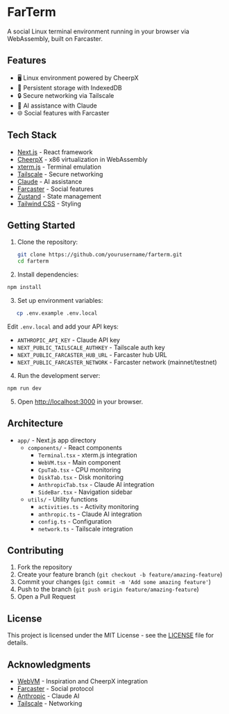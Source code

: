 # FarTerm

A social Linux terminal environment running in your browser via WebAssembly, built on Farcaster.

## Features

- 🖥️ Linux environment powered by CheerpX
- 💾 Persistent storage with IndexedDB
- 🔒 Secure networking via Tailscale
- 🤖 AI assistance with Claude
- 🌐 Social features with Farcaster

## Tech Stack

- [Next.js](https://nextjs.org/) - React framework
- [CheerpX](https://cheerpx.io/) - x86 virtualization in WebAssembly
- [xterm.js](https://xtermjs.org/) - Terminal emulation
- [Tailscale](https://tailscale.com/) - Secure networking
- [Claude](https://anthropic.com/) - AI assistance
- [Farcaster](https://farcaster.xyz/) - Social features
- [Zustand](https://zustand-demo.pmnd.rs/) - State management
- [Tailwind CSS](https://tailwindcss.com/) - Styling

## Getting Started

1. Clone the repository:
   ```bash
   git clone https://github.com/yourusername/farterm.git
   cd farterm
   ```

2. Install dependencies:
```bash
npm install
   ```

3. Set up environment variables:
```bash
   cp .env.example .env.local
   ```
   Edit `.env.local` and add your API keys:
   - `ANTHROPIC_API_KEY` - Claude API key
   - `NEXT_PUBLIC_TAILSCALE_AUTHKEY` - Tailscale auth key
   - `NEXT_PUBLIC_FARCASTER_HUB_URL` - Farcaster hub URL
   - `NEXT_PUBLIC_FARCASTER_NETWORK` - Farcaster network (mainnet/testnet)

4. Run the development server:
```bash
npm run dev
```

5. Open [http://localhost:3000](http://localhost:3000) in your browser.

## Architecture

- `app/` - Next.js app directory
  - `components/` - React components
    - `Terminal.tsx` - xterm.js integration
    - `WebVM.tsx` - Main component
    - `CpuTab.tsx` - CPU monitoring
    - `DiskTab.tsx` - Disk monitoring
    - `AnthropicTab.tsx` - Claude AI integration
    - `SideBar.tsx` - Navigation sidebar
  - `utils/` - Utility functions
    - `activities.ts` - Activity monitoring
    - `anthropic.ts` - Claude AI integration
    - `config.ts` - Configuration
    - `network.ts` - Tailscale integration

## Contributing

1. Fork the repository
2. Create your feature branch (`git checkout -b feature/amazing-feature`)
3. Commit your changes (`git commit -m 'Add some amazing feature'`)
4. Push to the branch (`git push origin feature/amazing-feature`)
5. Open a Pull Request

## License

This project is licensed under the MIT License - see the [LICENSE](LICENSE) file for details.

## Acknowledgments

- [WebVM](https://webvm.io/) - Inspiration and CheerpX integration
- [Farcaster](https://farcaster.xyz/) - Social protocol
- [Anthropic](https://anthropic.com/) - Claude AI
- [Tailscale](https://tailscale.com/) - Networking
